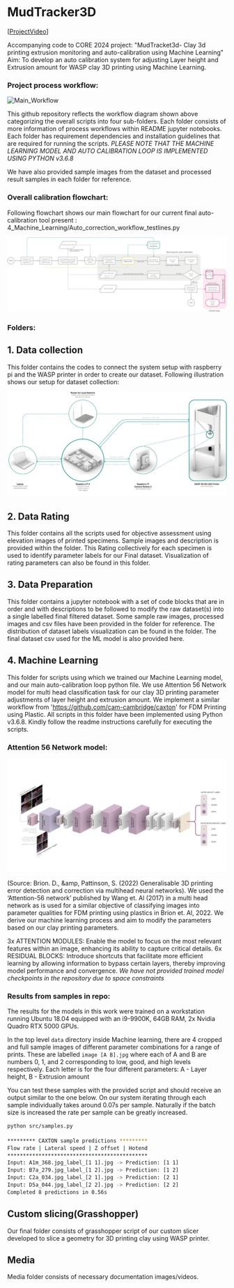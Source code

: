 # MudTracker3D
[[ProjectVideo](https://youtu.be/TLkMxpruhxE)]

Accompanying code to CORE 2024 project: "MudTracket3d- Clay 3d printing extrusion monitoring and auto-calibration using Machine Learning"
Aim: To develop an auto calibration system for adjusting Layer height and Extrusion amount for WASP clay 3D printing using Machine Learning.
### Project process workflow:
![Main_Workflow](https://github.com/Nova7397/MudTracker3D/blob/main/media/Main%20Workflow.png)

This github repository reflects the workflow diagram shown above categorizing the overall scripts into four sub-folders. Each folder consists of more information of process workflows within README jupyter notebooks. Each folder has requirement dependencies and installation guidelines that are required for running the scripts. 
*PLEASE NOTE THAT THE MACHINE LEARNING MODEL AND AUTO CALIBRATION LOOP IS IMPLEMENTED USING PYTHON v3.6.8*

We have also provided sample images from the dataset and processed result samples in each folder for reference. 

### Overall calibration flowchart:
Following flowchart shows our main flowchart for our current final auto-calibration tool present : 4_Machine_Learning/Auto_correction_workflow_testlines.py

![Main Flowchart](https://github.com/Nova7397/MudTracker3D/blob/main/media/Main_Flowchart.png)

### Folders: 
## 1. Data collection 
This folder contains the codes to connect the system setup with raspberry pi and the WASP printer in order to create our dataset. Following illustration shows our setup for dataset collection:

![Hardware Setup](https://github.com/Nova7397/MudTracker3D/blob/main/media/Hardware%20Setup.png)

## 2. Data Rating
This folder contains all the scripts used for objective assessment using elevation images of printed specimens. Sample images and description is provided within the folder. This Rating collectively for each specimen is used to identify parameter labels for our Final dataset. Visualization of rating parameters can also be found in this folder.

## 3. Data Preparation
This folder contains a jupyter notebook with a set of code blocks that are in order and with descriptions to be followed to modify the raw dataset(s) into a single labelled final filtered dataset. Some sample raw images, processed images and csv files have been provided in the folder for reference. 
The distribution of dataset labels visualization can be found in the folder.
The final dataset csv used for the ML model is also provided here.

## 4. Machine Learning
This folder for scripts using which we trained our Machine Learning model, and our main auto-calibration loop python file. 
We use Attention 56 Network model for multi head classification task for our clay 3D printing parameter adjustments of layer height and extrusion amount. We implement a similar workflow from 'https://github.com/cam-cambridge/caxton' for FDM Printing using Plastic. All scripts in this folder have been implemented using Python v3.6.8. Kindly follow the readme instructions carefully for executing the scripts.

### Attention 56 Network model:
![MLmodel](https://github.com/Nova7397/MudTracker3D/blob/main/media/ML%20model.png)

(Source: Brion. D., &amp, Pattinson, S. (2022) Generalisable 3D printing error detection and correction via multihead neural networks). We used the ‘Attention-56 network’ published by Wang et. Al (2017) in a multi head network as is used for a similar objective of classifying images into parameter qualities for FDM printing using plastics in Brion et. Al, 2022. We derive our machine learning process and aim to modify the parameters based on our clay printing parameters. 

3x ATTENTION MODULES: 
Enable the model to focus on the most relevant features within an image, enhancing its ability to capture critical details.
6x RESIDUAL BLOCKS: 
Introduce shortcuts that facilitate more efficient learning by allowing information to bypass certain layers, thereby improving model performance and convergence.
*We have not provided trained model checkpoints in the repository due to space constraints*

### Results from samples in repo:

The results for the models in this work were trained on a workstation running Ubuntu 18.04 equipped with an i9-9900K, 64GB RAM, 2x Nvidia Quadro RTX 5000 GPUs.

In the top level `data` directory inside Machine learning, there are 4 cropped and full sample images of different parameter combinations for a range of prints. These are labelled `image [A B].jpg` where each of A and  B are numbers 0, 1, and 2 corresponding to low, good, and high levels respectively. Each letter is for the four different parameters: A - Layer height, B - Extrusion amount

You can test these samples with the provided script and should receive an output similar to the one below. On our system iterating through each sample individually takes around 0.07s per sample. Naturally if the batch size is increased the rate per sample can be greatly increased.

```bash 
python src/samples.py

********* CAXTON sample predictions *********
Flow rate | Lateral speed | Z offset | Hotend
*********************************************
Input: A1m_368.jpg_label_[1 1].jpg -> Prediction: [1 1]
Input: B7a_279.jpg_label_[1 2].jpg -> Prediction: [1 2]
Input: C2a_034.jpg_label_[2 1].jpg -> Prediction: [2 1]
Input: D5a_044.jpg_label_[2 2].jpg -> Prediction: [2 2]
Completed 8 predictions in 0.56s
```

## Custom slicing(Grasshopper)
Our final folder consists of grasshopper script of our custom slicer developed to slice a geometry for 3D printing clay using WASP printer.

## Media
Media folder consists of necessary documentation images/videos.
